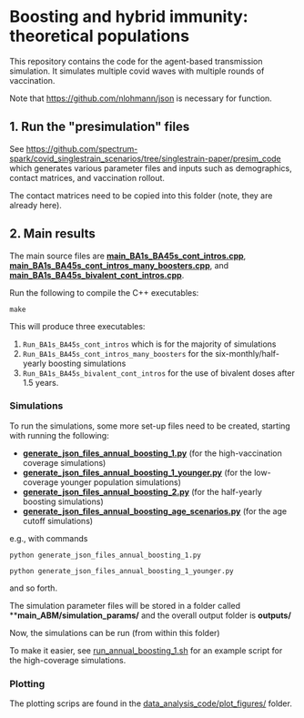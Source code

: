 # Boosting and hybrid immunity: theoretical populations 

This repository contains the code for the agent-based transmission simulation. It simulates multiple covid waves with multiple rounds of vaccination. 

Note that https://github.com/nlohmann/json is necessary for function.

## 1. Run the "presimulation" files 

See https://github.com/spectrum-spark/covid_singlestrain_scenarios/tree/singlestrain-paper/presim_code which generates various parameter files and inputs such as demographics, contact matrices, and vaccination rollout.

The contact matrices need to be copied into this folder (note, they are already here).

## 2. Main results

The main source files are [**main_BA1s_BA45s_cont_intros.cpp**](/main_BA1s_BA45s_cont_intros.cpp), [**main_BA1s_BA45s_cont_intros_many_boosters.cpp**](/main_BA1s_BA45s_cont_intros_many_boosters.cpp), and  [**main_BA1s_BA45s_bivalent_cont_intros.cpp**](/main_BA1s_BA45s_bivalent_cont_intros.cpp).

Run the following to compile the C++ executables: 

`make`

This will produce three executables:

1. `Run_BA1s_BA45s_cont_intros` which is for the majority of simulations
2. `Run_BA1s_BA45s_cont_intros_many_boosters` for the six-monthly/half-yearly boosting simulations
3. `Run_BA1s_BA45s_bivalent_cont_intros` for the use of bivalent doses after 1.5 years. 


### Simulations

To run the simulations, some more set-up files need to be created, starting with running the following:

- [**generate_json_files_annual_boosting_1.py**](/generate_json_files_annual_boosting_1.py) (for the high-vaccination coverage simulations)
- [**generate_json_files_annual_boosting_1_younger.py**](/generate_json_files_annual_boosting_1_younger.py) (for the low-coverage younger population simulations)
- [**generate_json_files_annual_boosting_2.py**](/generate_json_files_annual_boosting_2.py) (for the half-yearly boosting simulations)
- [**generate_json_files_annual_boosting_age_scenarios.py**](/generate_json_files_annual_boosting_age_scenarios.py) (for the age cutoff simulations)

e.g., with commands

`python generate_json_files_annual_boosting_1.py`

`python generate_json_files_annual_boosting_1_younger.py`

and so forth.

The simulation parameter files will be stored in a folder called ****main_ABM/simulation_params/** and the overall output folder is **outputs/**

Now, the simulations can be run (from within this folder)

To make it easier, see [run_annual_boosting_1.sh](/run_annual_boosting_1.sh) for an example script for the high-coverage simulations.



### Plotting

The plotting scrips are found in the [data_analysis_code/plot_figures/](/data_analysis_code/plot_figures/) folder.
